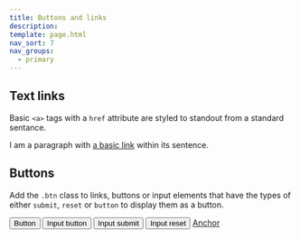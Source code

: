 ```yaml
---
title: Buttons and links
description:
template: page.html
nav_sort: 7
nav_groups:
  - primary
---
```


## Text links

Basic <code>&lt;a&gt;</code> tags with a <code>href</code> attribute are styled to standout from a standard sentance.

<div class="guide-example">
<p>I am a paragraph with <a href="#">a basic link</a> within its sentence.</p>
</div>

## Buttons

Add the <code>.btn</code> class to links, buttons or input elements that have the types of either <code>submit</code>, <code>reset</code> or <code>button</code> to display them as a button.

<div class="guide-example">
<button type="button" class="btn" role="button">Button</button>
<input type="button" class="btn" value="Input button" role="button">
<input type="submit" class="btn" value="Input submit" role="button">
<input type="reset" class="btn" value="Input reset" role="button">
<a href="#" class="btn" role="button">Anchor</a>
</div>
